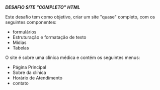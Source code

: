 ***_DESAFIO SITE "COMPLETO" HTML_***

Este desafio tem como objetivo, criar um site "quase" completo, com os seguintes componentes:

- formulários
- Estruturação e formatação de texto
- Mídias
- Tabelas

O site é sobre uma clínica médica e contém os seguintes menus:
- Página Principal
- Sobre da clínica
- Horário de Atendimento
- contato